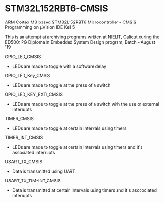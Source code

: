 # STM32L152RBT6-CMSIS
ARM Cortex M3 based STM32L152RBT6 Microcontroller - CMSIS Programming on µVision IDE Keil 5

This is an attempt at archiving programs written at NIELIT, Calicut during the ED500: PG Diploma in Embedded System Design program,  Batch - August '19 

GPIO_LED_CMSIS 
  - LEDs are made to toggle with a software delay
  
GPIO_LED_Key_CMSIS
  - LEDs are made to toggle at the press of a switch

GPIO_LED_KEY_EXTI_CMSIS
  - LEDs are made to toggle at the press of a switch with the use of external interrupts
  
TIMER_CMSIS
  - LEDs are made to toggle at certain intervals using timers

TIMER_INT_CMSIS
  - LEDs are made to toggle at certain intervals using timers and it's associated interrupts
  
USART_TX_CMSIS
  - Data is transmitted using UART 
  
USART_TX_TIM-INT_CMSIS
  - Data is transmitted at certain intervals using timers and it's asccociated interrupts
